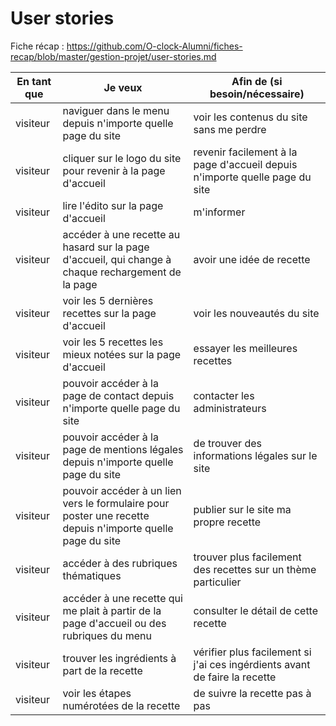 # User stories

Fiche récap : https://github.com/O-clock-Alumni/fiches-recap/blob/master/gestion-projet/user-stories.md


| En tant que | Je veux | Afin de (si besoin/nécessaire) |
|--|--|--|
| visiteur | naviguer dans le menu depuis n'importe quelle page du site | voir les contenus du site sans me perdre |
| visiteur | cliquer sur le logo du site pour revenir à la page d'accueil | revenir facilement à la page d'accueil depuis n'importe quelle page du site |
| visiteur | lire l'édito sur la page d'accueil | m'informer |
| visiteur | accéder à une recette au hasard sur la page d'accueil, qui change à chaque rechargement de la page | avoir une idée de recette |
| visiteur | voir les 5 dernières recettes sur la page d'accueil | voir les nouveautés du site |
| visiteur | voir les 5 recettes les mieux notées sur la page d'accueil | essayer les meilleures recettes |
| visiteur | pouvoir accéder à la page de contact depuis n'importe quelle page du site | contacter les administrateurs |
| visiteur | pouvoir accéder à la page de mentions légales depuis n'importe quelle page du site | de trouver des informations légales sur le site |
| visiteur | pouvoir accéder à un lien vers le formulaire pour poster une recette depuis n'importe quelle page du site | publier sur le site ma propre recette |
| visiteur | accéder à des rubriques thématiques | trouver plus facilement des recettes sur un thème particulier |
| visiteur | accéder à une recette qui me plait à partir de la page d'accueil ou des rubriques du menu | consulter le détail de cette recette |
| visiteur | trouver les ingrédients à part de la recette | vérifier plus facilement si j'ai ces ingérdients avant de faire la recette |
| visiteur | voir les étapes numérotées de la recette | de suivre la recette pas à pas |